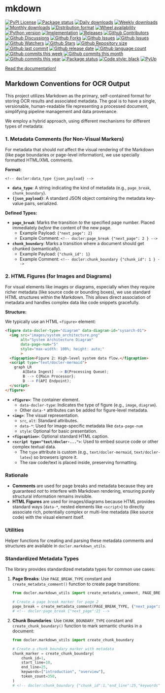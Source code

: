 # mkdown

[![PyPI License](https://img.shields.io/pypi/l/mkdown.svg)](https://pypi.org/project/mkdown/)
[![Package status](https://img.shields.io/pypi/status/mkdown.svg)](https://pypi.org/project/mkdown/)
[![Daily downloads](https://img.shields.io/pypi/dd/mkdown.svg)](https://pypi.org/project/mkdown/)
[![Weekly downloads](https://img.shields.io/pypi/dw/mkdown.svg)](https://pypi.org/project/mkdown/)
[![Monthly downloads](https://img.shields.io/pypi/dm/mkdown.svg)](https://pypi.org/project/mkdown/)
[![Distribution format](https://img.shields.io/pypi/format/mkdown.svg)](https://pypi.org/project/mkdown/)
[![Wheel availability](https://img.shields.io/pypi/wheel/mkdown.svg)](https://pypi.org/project/mkdown/)
[![Python version](https://img.shields.io/pypi/pyversions/mkdown.svg)](https://pypi.org/project/mkdown/)
[![Implementation](https://img.shields.io/pypi/implementation/mkdown.svg)](https://pypi.org/project/mkdown/)
[![Releases](https://img.shields.io/github/downloads/phil65/mkdown/total.svg)](https://github.com/phil65/mkdown/releases)
[![Github Contributors](https://img.shields.io/github/contributors/phil65/mkdown)](https://github.com/phil65/mkdown/graphs/contributors)
[![Github Discussions](https://img.shields.io/github/discussions/phil65/mkdown)](https://github.com/phil65/mkdown/discussions)
[![Github Forks](https://img.shields.io/github/forks/phil65/mkdown)](https://github.com/phil65/mkdown/forks)
[![Github Issues](https://img.shields.io/github/issues/phil65/mkdown)](https://github.com/phil65/mkdown/issues)
[![Github Issues](https://img.shields.io/github/issues-pr/phil65/mkdown)](https://github.com/phil65/mkdown/pulls)
[![Github Watchers](https://img.shields.io/github/watchers/phil65/mkdown)](https://github.com/phil65/mkdown/watchers)
[![Github Stars](https://img.shields.io/github/stars/phil65/mkdown)](https://github.com/phil65/mkdown/stars)
[![Github Repository size](https://img.shields.io/github/repo-size/phil65/mkdown)](https://github.com/phil65/mkdown)
[![Github last commit](https://img.shields.io/github/last-commit/phil65/mkdown)](https://github.com/phil65/mkdown/commits)
[![Github release date](https://img.shields.io/github/release-date/phil65/mkdown)](https://github.com/phil65/mkdown/releases)
[![Github language count](https://img.shields.io/github/languages/count/phil65/mkdown)](https://github.com/phil65/mkdown)
[![Github commits this week](https://img.shields.io/github/commit-activity/w/phil65/mkdown)](https://github.com/phil65/mkdown)
[![Github commits this month](https://img.shields.io/github/commit-activity/m/phil65/mkdown)](https://github.com/phil65/mkdown)
[![Github commits this year](https://img.shields.io/github/commit-activity/y/phil65/mkdown)](https://github.com/phil65/mkdown)
[![Package status](https://codecov.io/gh/phil65/mkdown/branch/main/graph/badge.svg)](https://codecov.io/gh/phil65/mkdown/)
[![Code style: black](https://img.shields.io/badge/code%20style-black-000000.svg)](https://github.com/psf/black)
[![PyUp](https://pyup.io/repos/github/phil65/mkdown/shield.svg)](https://pyup.io/repos/github/phil65/mkdown/)

[Read the documentation!](https://phil65.github.io/mkdown/)



## Markdown Conventions for OCR Output

This project utilizes Markdown as the primary, self-contained format for storing OCR results and associated metadata. The goal is to have a single, versionable, human-readable file representing a processed document, simplifying pipeline management and data provenance.

We employ a hybrid approach, using different mechanisms for different types of metadata:

### 1. Metadata Comments (for Non-Visual Markers)

For metadata that should *not* affect the visual rendering of the Markdown (like page boundaries or page-level information), we use specially formatted HTML/XML comments.

**Format:**

```
<!-- docler:data_type {json_payload} -->
```

*   **`data_type`**: A string indicating the kind of metadata (e.g., `page_break`, `chunk_boundary`).
*   **`{json_payload}`**: A standard JSON object containing the metadata key-value pairs, serialized.

**Defined Types:**

*   **`page_break`**: Marks the transition *to* the specified page number. Placed immediately *before* the content of the new page.
    *   Example Payload: `{"next_page": 2}`
    *   Example Comment: `<!-- docler:page_break {"next_page": 2 } -->`
*   **`chunk_boundary`**: Marks a transition where a document should get chunked (semantically).
    *   Example Payload: `{"chunk_id": 1}`
    *   Example Comment: `<!-- docler:chunk_boundary {"chunk_id": 1 } -->`

### 2. HTML Figures (for Images and Diagrams)

For visual elements like images or diagrams, especially when they require richer metadata (like source code or bounding boxes), we use standard HTML structures within the Markdown. This allows direct association of metadata and handles complex data like code snippets gracefully.

**Structure:**

We typically use an HTML `<figure>` element:

```html
<figure data-docler-type="diagram" data-diagram-id="sysarch-01">
  <img src="images/system_architecture.png"
       alt="System Architecture Diagram"
       data-page-num="5"
       style="max-width: 100%; height: auto;"
       >
  <figcaption>Figure 2: High-level system data flow.</figcaption>
  <script type="text/docler-mermaid">
    graph LR
        A[Data Ingest] --> B(Processing Queue);
        B --> C{Main Processor};
        D --> F(API Endpoint);
  </script>
</figure>
```

*   **`<figure>`**: The container element.
    *   `data-docler-type`: Indicates the type of figure (e.g., `image`, `diagram`).
    *   Other `data-*` attributes can be added for figure-level metadata.
*   **`<img>`**: The visual representation.
    *   `src`, `alt`: Standard attributes.
    *   `data-*`: Used for image-specific metadata like `data-page-num`
    *   `style`: Optional for basic presentation.
*   **`<figcaption>`**: Optional standard HTML caption.
*   **`<script type="text/docler-...">`**: Used to embed source code or other complex textual data.
    *   The `type` attribute is custom (e.g., `text/docler-mermaid`, `text/docler-latex`) so browsers ignore it.
    *   The raw code/text is placed inside, preserving formatting.

### Rationale

*   **Comments** are used for page breaks and metadata because they are guaranteed *not* to interfere with Markdown rendering, ensuring purely structural information remains invisible.
*   **HTML Figures** are used for images/diagrams because HTML provides standard ways (`data-*`, nested elements like `<script>`) to directly associate rich, potentially complex or multi-line metadata (like source code) with the visual element itself.

### Utilities

Helper functions for creating and parsing these metadata comments and structures are available in `docler.markdown_utils`.

### Standardized Metadata Types

The library provides standardized metadata types for common use cases:

1. **Page Breaks**: Use `PAGE_BREAK_TYPE` constant and `create_metadata_comment()` function to create page transitions:
   ```python
   from docler.markdown_utils import create_metadata_comment, PAGE_BREAK_TYPE

   # Create a page break marker for page 2
   page_break = create_metadata_comment(PAGE_BREAK_TYPE, {"next_page": 2})
   # <!-- docler:page_break {"next_page":2} -->
   ```

2. **Chunk Boundaries**: Use `CHUNK_BOUNDARY_TYPE` constant and `create_chunk_boundary()` function to mark semantic chunks in a document:
   ```python
   from docler.markdown_utils import create_chunk_boundary

   # Create a chunk boundary marker with metadata
   chunk_marker = create_chunk_boundary(
       chunk_id=1,
       start_line=10,
       end_line=25,
       keywords=["introduction", "overview"],
       token_count=350,
   )
   # <!-- docler:chunk_boundary {"chunk_id":1,"end_line":25,"keywords":["introduction","overview"],"start_line":10,"token_count":350} -->
   ```
